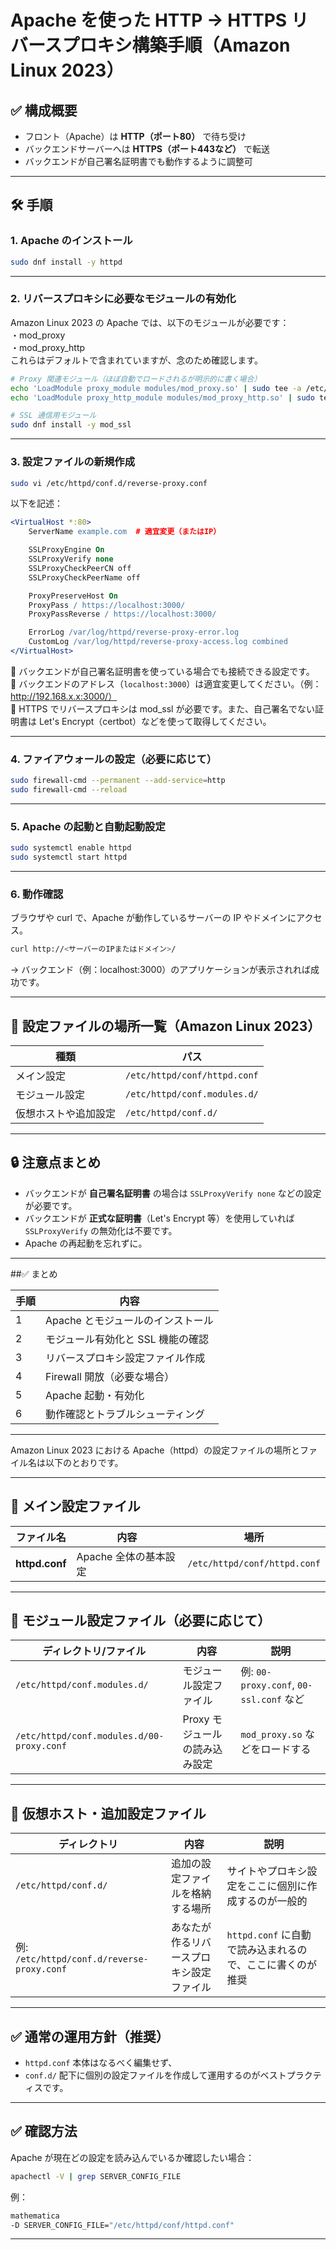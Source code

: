 # Apache を使った HTTP → HTTPS リバースプロキシ構築手順（Amazon Linux 2023）

## ✅ 構成概要

- フロント（Apache）は **HTTP（ポート80）** で待ち受け
- バックエンドサーバーへは **HTTPS（ポート443など）** で転送
- バックエンドが自己署名証明書でも動作するように調整可

---

## 🛠 手順

### 1. Apache のインストール

```bash
sudo dnf install -y httpd
```

---

### 2. リバースプロキシに必要なモジュールの有効化

Amazon Linux 2023 の Apache では、以下のモジュールが必要です：  
・mod_proxy  
・mod_proxy_http  
これらはデフォルトで含まれていますが、念のため確認します。  

```bash
# Proxy 関連モジュール（ほぼ自動でロードされるが明示的に書く場合）
echo 'LoadModule proxy_module modules/mod_proxy.so' | sudo tee -a /etc/httpd/conf.modules.d/00-proxy.conf
echo 'LoadModule proxy_http_module modules/mod_proxy_http.so' | sudo tee -a /etc/httpd/conf.modules.d/00-proxy.conf

# SSL 通信用モジュール
sudo dnf install -y mod_ssl
```

---

### 3. 設定ファイルの新規作成

```bash
sudo vi /etc/httpd/conf.d/reverse-proxy.conf
```

以下を記述：

```apache
<VirtualHost *:80>
    ServerName example.com  # 適宜変更（またはIP）

    SSLProxyEngine On
    SSLProxyVerify none
    SSLProxyCheckPeerCN off
    SSLProxyCheckPeerName off

    ProxyPreserveHost On
    ProxyPass / https://localhost:3000/
    ProxyPassReverse / https://localhost:3000/

    ErrorLog /var/log/httpd/reverse-proxy-error.log
    CustomLog /var/log/httpd/reverse-proxy-access.log combined
</VirtualHost>
```

🔸 バックエンドが自己署名証明書を使っている場合でも接続できる設定です。  
🔸 バックエンドのアドレス（`localhost:3000`）は適宜変更してください。（例：http://192.168.x.x:3000/）  
🔸 HTTPS でリバースプロキシは mod_ssl が必要です。また、自己署名でない証明書は Let's Encrypt（certbot）などを使って取得してください。  

---

### 4. ファイアウォールの設定（必要に応じて）

```bash
sudo firewall-cmd --permanent --add-service=http
sudo firewall-cmd --reload
```

---

### 5. Apache の起動と自動起動設定

```bash
sudo systemctl enable httpd
sudo systemctl start httpd
```

---

### 6. 動作確認

ブラウザや curl で、Apache が動作しているサーバーの IP やドメインにアクセス。

```bash
curl http://<サーバーのIPまたはドメイン>/
```

→ バックエンド（例：localhost:3000）のアプリケーションが表示されれば成功です。

---

## 📁 設定ファイルの場所一覧（Amazon Linux 2023）

| 種類 | パス |
|------|------|
| メイン設定 | `/etc/httpd/conf/httpd.conf` |
| モジュール設定 | `/etc/httpd/conf.modules.d/` |
| 仮想ホストや追加設定 | `/etc/httpd/conf.d/` |

---

## 🔒 注意点まとめ

- バックエンドが **自己署名証明書** の場合は `SSLProxyVerify none` などの設定が必要です。
- バックエンドが **正式な証明書**（Let's Encrypt 等）を使用していれば `SSLProxyVerify` の無効化は不要です。
- Apache の再起動を忘れずに。

---

##✅ まとめ

| 手順 | 内容 |
|------|------|
| 1 | Apache とモジュールのインストール |
| 2 | モジュール有効化と SSL 機能の確認 |
| 3 | リバースプロキシ設定ファイル作成 |
| 4 | Firewall 開放（必要な場合） |
| 5 | Apache 起動・有効化 |
| 6 | 動作確認とトラブルシューティング |

---

Amazon Linux 2023 における Apache（httpd）の設定ファイルの場所とファイル名は以下のとおりです。

---

## 📁 メイン設定ファイル
| ファイル名          | 内容             | 場所                           |
| -------------- | -------------- | ---------------------------- |
| **httpd.conf** | Apache 全体の基本設定 | `/etc/httpd/conf/httpd.conf` |

---

## 📁 モジュール設定ファイル（必要に応じて）
| ディレクトリ/ファイル                               | 内容                 | 説明                                   |
| ----------------------------------------- | ------------------ | ------------------------------------ |
| `/etc/httpd/conf.modules.d/`              | モジュール設定ファイル        | 例: `00-proxy.conf`, `00-ssl.conf` など |
| `/etc/httpd/conf.modules.d/00-proxy.conf` | Proxy モジュールの読み込み設定 | `mod_proxy.so` などをロードする              |

---

## 📁 仮想ホスト・追加設定ファイル
| ディレクトリ                                    | 内容                   | 説明                                  |
| ----------------------------------------- | -------------------- | ----------------------------------- |
| `/etc/httpd/conf.d/`                      | 追加の設定ファイルを格納する場所     | サイトやプロキシ設定をここに個別に作成するのが一般的          |
| 例: `/etc/httpd/conf.d/reverse-proxy.conf` | あなたが作るリバースプロキシ設定ファイル | `httpd.conf` に自動で読み込まれるので、ここに書くのが推奨 |

---

## ✅ 通常の運用方針（推奨）
- `httpd.conf` 本体はなるべく編集せず、
- `conf.d/` 配下に個別の設定ファイルを作成して運用するのがベストプラクティスです。

---

## ✅ 確認方法
Apache が現在どの設定を読み込んでいるか確認したい場合：

```bash
apachectl -V | grep SERVER_CONFIG_FILE
```

例：

```bash
mathematica
-D SERVER_CONFIG_FILE="/etc/httpd/conf/httpd.conf"
```

---
